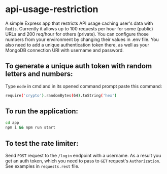# api-usage-restriction

A simple Express app that restricts API usage caching user's data with `Redis`. Currently it allows up to 100 requests per hour for some (public) URLs and 200 req/hour for others (private). You can configure those numbers from your environment by changing their values in .env file. You also need to add a unique authentication token there, as well as your MongoDB connection URI with username and password.

## To generate a unique auth token with random letters and numbers:
Type `node` in cmd and in its opened command prompt paste this command:
```sh
require('crypto').randomBytes(64).toString('hex')
```

## To run the application:
```sh
cd app
npm i && npm run start
```

## To test the rate limiter:
Send `POST` request to the `/login` endpoint with a username. As a result you get an auth token, which you need to pass to `GET` request's `Authorization`. See examples in `requests.rest` file.